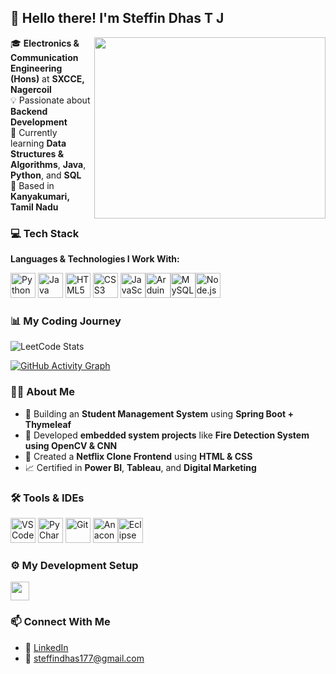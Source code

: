 ## 👋 Hello there! I'm **Steffin Dhas T J**

<img align="right" width="370" height="290" src="https://i.pinimg.com/originals/47/f0/34/47f0342cec72b800463bf003eac1257e.gif">

🎓 **Electronics & Communication Engineering (Hons)** at **SXCCE, Nagercoil**  
💡 Passionate about **Backend Development**  
🌱 Currently learning **Data Structures & Algorithms**, **Java**, **Python**, and **SQL**  
📍 Based in **Kanyakumari, Tamil Nadu**


### 💻 Tech Stack

**Languages & Technologies I Work With:**

<img height="40" src="https://img.icons8.com/color/48/python.png" title="Python"/> <img height="40" src="https://img.icons8.com/color/48/java-coffee-cup-logo.png" title="Java"/> <img height="40" src="https://img.icons8.com/color/48/html-5.png" title="HTML5"/> <img height="40" src="https://img.icons8.com/color/48/css3.png" title="CSS3"/> <img height="40" src="https://img.icons8.com/color/48/javascript.png" title="JavaScript"/><img height="40" src="https://img.icons8.com/fluent/48/arduino.png" title="Arduino"/><img height="40" src="https://img.icons8.com/color/48/mysql-logo.png" title="MySQL"/><img height="40" src="https://img.icons8.com/color/48/nodejs.png" title="Node.js"/>


### 📊 My Coding Journey

![LeetCode Stats](https://leetcard.jacoblin.cool/steffindhas177?theme=dark&font=Marcellus&ext=heatmap)

[![GitHub Activity Graph](https://github-readme-activity-graph.vercel.app/graph?username=steffindhas&bg_color=121112&color=15c18d&line=04fb5a&point=403d3d&area=true&hide_border=true)](https://github.com/ashutosh00710/github-readme-activity-graph)


### 👨‍💻 About Me

- 🚀 Building an **Student Management System** using **Spring Boot + Thymeleaf**
- 🤖 Developed **embedded system projects** like **Fire Detection System using OpenCV & CNN**
- 🎨 Created a **Netflix Clone Frontend** using **HTML & CSS**
- 📈 Certified in **Power BI**, **Tableau**, and **Digital Marketing**

  
### 🛠️ Tools & IDEs

<img height="40" src="https://img.icons8.com/color/48/visual-studio-code-2019.png" title="VS Code"/> <img height="40" src="https://img.icons8.com/color/48/pycharm.png" title="PyCharm"/> <img height="40" src="https://img.icons8.com/color/48/git.png" title="Git"/> <img height="40" src="https://img.icons8.com/dusk/64/anaconda.png" title="Anaconda"/><img height="40" src="https://img.icons8.com/officel/480/java-eclipse.png" title="Eclipse"/>


### ⚙️ My Development Setup

<img height="30" src="https://img.shields.io/badge/NVIDIA-GTX1650-76B900?style=for-the-badge&logo=nvidia&logoColor=white"/>


### 📫 Connect With Me

- 💼 [LinkedIn](https://www.linkedin.com/in/steffindhas) 
- 📧 steffindhas177@gmail.com 


